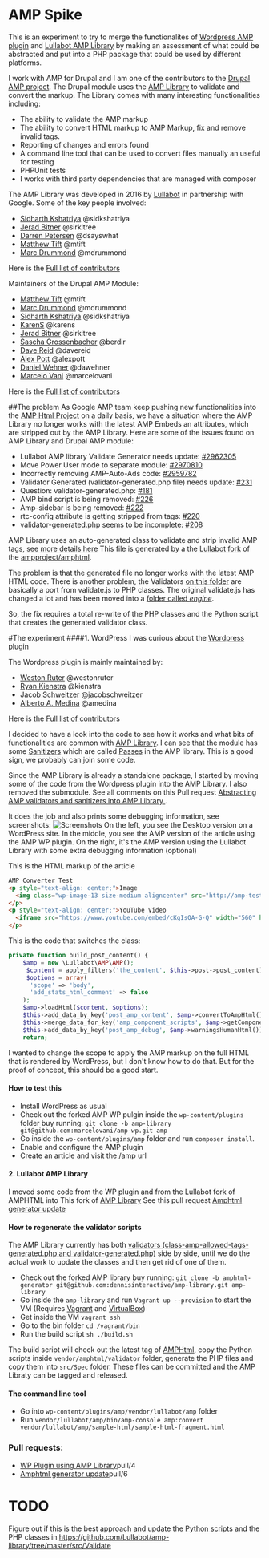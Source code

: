 # AMP Spike

This is an experiment to try to merge the functionalites of
[Wordpress AMP plugin][1] and [Lullabot AMP Library][2] by making an assessment
of what could be abstracted and put into a PHP package that could be used by
different platforms.

I work with AMP for Drupal and I am one of the contributors to the [Drupal AMP project][3].
The Drupal module uses the [AMP Library][2] to validate and convert the markup.
The Library comes with many interesting functionalities including:
- The ability to validate the AMP markup
- The ability to convert HTML markup to AMP Markup, fix and remove invalid tags.
- Reporting of changes and errors found
- A command line tool that can be used to convert files manually an useful for testing
- PHPUnit tests
- I works with third party dependencies that are managed with composer

The AMP Library was developed in 2016 by [Lullabot][4] in partnership with Google.
Some of the key people involved:
- [Sidharth Kshatriya][5] @sidkshatriya
- [Jerad Bitner][6] @sirkitree 
- [Darren Petersen][7] @dsayswhat 
- [Matthew Tift][8] @mtift 
- [Marc Drummond][9] @mdrummond 

Here is the [Full list of contributors](https://github.com/Lullabot/amp-library/graphs/contributors)

Maintainers of the Drupal AMP Module:
- [Matthew Tift][8] @mtift 
- [Marc Drummond][9] @mdrummond
- [Sidharth Kshatriya][5] @sidkshatriya
- [KarenS][11] @karens
- [Jerad Bitner][6] @sirkitree 
- [Sascha Grossenbacher][12] @berdir 
- [Dave Reid][13] @davereid 
- [Alex Pott][14] @alexpott 
- [Daniel Wehner][15] @dawehner 
- [Marcelo Vani][16] @marcelovani 

[1]: https://wordpress.org/plugins/amp
[2]: https://github.com/Lullabot/amp-library
[3]: https://www.drupal.org/project/amp
[4]: https://www.lullabot.com/our-work/accelerated-mobile-pages
[5]: https://github.com/sidkshatriya
[6]: https://github.com/sirkitree
[7]: https://github.com/dsayswhat
[8]: https://github.com/mtift
[9]: https://github.com/mdrummond
[11]: https://github.com/karens
[12]: https://github.com/berdir
[13]: https://github.com/davereid
[14]: https://github.com/alexpott
[15]: https://github.com/dawehner
[16]: https://github.com/marcelovani

Here is the [Full list of contributors](https://www.drupal.org/node/2582081/committers)

##The problem
As Google AMP team keep pushing new functionalities into the [AMP Html Project][20]
on a daily basis, we have a situation where the AMP Library no longer works with
the latest AMP Embeds an attributes, which are stripped out by the AMP Library.
Here are some of the issues found on AMP Library and Drupal AMP module:

- Lullabot AMP library Validate Generator needs update: [#2962305](https://www.drupal.org/project/amp/issues/2962305)
- Move Power User mode to separate module: [#2970810](https://www.drupal.org/project/amp/issues/2970810)
- Incorrectly removing AMP-Auto-Ads code: [#2959782](https://www.drupal.org/project/amp/issues/2959782)
- Validator Generated (validator-generated.php file) needs update: [#231](https://github.com/Lullabot/amp-library/issues/231)
- Question: validator-generated.php: [#181](https://github.com/Lullabot/amp-library/issues/181)
- AMP bind script is being removed: [#226](https://github.com/Lullabot/amp-library/issues/226)
- Amp-sidebar is being removed: [#222](https://github.com/Lullabot/amp-library/issues/222)
- rtc-config attribute is getting stripped from <amp-ad> tags: [#220](https://github.com/Lullabot/amp-library/issues/220)
- validator-generated.php seems to be incomplete: [#208](https://github.com/Lullabot/amp-library/issues/208)

AMP Library uses an auto-generated class to validate and strip invalid AMP tags,
[see more details here](https://github.com/Lullabot/amp-library/tree/master/src/Spec)
This file is generated by a the [Lullabot fork](https://github.com/Lullabot/amphtml)
of the [ampproject/amphtml][20].

The problem is that the generated file no longer works with the latest AMP HTML code.
There is another problem, the Validators [on this folder](https://github.com/Lullabot/amp-library/tree/master/src/Validate) 
are basically a port from validate.js to PHP classes. The original validate.js
has changed a lot and has been moved into a [folder called *engine*](https://github.com/ampproject/amphtml/tree/master/validator/engine).

[20]: https://github.com/ampproject/amphtml

So, the fix requires a total re-write of the PHP classes and the Python script
that creates the generated validator class.
 
#The experiment
####1. WordPress
I was curious about the [Wordpress plugin][40]

The Wordpress plugin is mainly maintained by:

- [Weston Ruter][31] @westonruter 
- [Ryan Kienstra][32] @kienstra 
- [Jacob Schweitzer][33] @jacobschweitzer 
- [Alberto A. Medina][34] @amedina

[31]: https://github.com/westonruter
[32]: https://github.com/kienstra
[33]: https://github.com/jacobschweitzer
[34]: https://github.com/amedina
[40]: https://github.com/ampproject/amp-wp

Here is the [Full list of contributors](https://github.com/ampproject/amp-wp/graphs/contributors)


I decided to have a look into the code to see how it works and what bits of
functionalities are common with [AMP Library][2].
I can see that the module has some [Sanitizers](https://github.com/ampproject/amp-wp/tree/develop/includes/sanitizers)
which are called [Passes](https://github.com/Lullabot/amp-library/tree/master/src/Pass) in the AMP library.
This is a good sign, we probably can join some code.

Since the AMP Library is already a standalone package, I started by moving some
of the code from the Wordpress plugin into the AMP Library. I also removed the
submodule. See all comments on this Pull request [Abstracting AMP validators and sanitizers into AMP Library ][50].

It does the job and also prints some debugging information, see screenshots:
 ![Screenshots](https://github.com/dennisinteractive/amp-library/raw/amp-spike/AMP%20Spike/Screenshots.jpg)
On the left, you see the Desktop version on a WordPress site.
In the middle, you see the AMP version of the article using the AMP WP plugin.
On the right, it's the AMP version using the Lullabot Library with some extra
debugging information (optional)

This is the HTML markup of the article
```html
AMP Converter Test
<p style="text-align: center;">Image
  <img class="wp-image-13 size-medium aligncenter" src="http://amp-test.dd:8083/sites/amp-test.dd/wp-content/uploads/2018/12/amplifier-300x198.jpg" alt="" width="300" height="198" />
</p>
<p style="text-align: center;">YouTube Video
  <iframe src="https://www.youtube.com/embed/cKgIsOA-G-Q" width="560" height="315" frameborder="0" allowfullscreen="allowfullscreen"></iframe>
</p>
```

This is the code that switches the class:
```php
private function build_post_content() {
    $amp = new \Lullabot\AMP\AMP();
     $content = apply_filters('the_content', $this->post->post_content);
     $options = array(
      'scope' => 'body',
      'add_stats_html_comment' => false
    );
    $amp->loadHtml($content, $options);
    $this->add_data_by_key('post_amp_content', $amp->convertToAmpHtml());
    $this->merge_data_for_key('amp_component_scripts', $amp->getComponentJs());
    $this->add_data_by_key('post_amp_debug', $amp->warningsHumanHtml());
    return;
```
I wanted to change the scope to apply the AMP markup on the full HTML that is
rendered by WordPress, but I don't know how to do that. But for the proof of
concept, this should be a good start.

#### How to test this
- Install WordPress as usual
- Check out the forked AMP WP pulgin inside the `wp-content/plugins`
  folder buy running: `git clone -b amp-library git@github.com:marcelovani/amp-wp.git amp` 
- Go inside the `wp-content/plugins/amp` folder and run `composer install`.
- Enable and configure the AMP plugin
- Create an article and visit the /amp url


#### 2. Lullabot AMP Library
I moved some code from the WP plugin and from the Lullabot fork of AMPHTML into
This fork of [AMP Library](https://github.com/dennisinteractive/amp-library/tree/amphtml-generator)
See this pull request [Amphtml generator update][51]

#### How to regenerate the validator scripts
The AMP Library currently has both [validators (class-amp-allowed-tags-generated.php and validator-generated.php)][57] 
side by side, until we do the actual work to update the classes and then get rid of one of them.
- Check out the forked AMP library buy running: `git clone -b amphtml-generator git@github.com:dennisinteractive/amp-library.git amp-library` 
- Go inside the `amp-library` and run `Vagrant up --provision` to start the VM (Requires [Vagrant][55] and [VirtualBox][56]) 
- Get inside the VM `vagrant ssh`
- Go to the bin folder `cd /vagrant/bin`
- Run the build script `sh ./build.sh`

The build script will check out the latest tag of [AMPHtml][20], copy the Python
scripts inside `vendor/amphtml/validator` folder, generate the PHP files and copy
them into `src/Spec` folder.
These files can be committed and the AMP Libraty can be tagged and released.

#### The command line tool
- Go into `wp-content/plugins/amp/vendor/lullabot/amp` folder
- Run `vendor/lullabot/amp/bin/amp-console amp:convert vendor/lullabot/amp/sample-html/sample-html-fragment.html`

### Pull requests:

- [WP Plugin using AMP Library][50]pull/4
- [Amphtml generator update][51]pull/6


[50]: https://github.com/marcelovani/amp-wp/pull/4
[51]: https://github.com/dennisinteractive/amp-library/pull/6
[55]: https://www.vagrantup.com/
[56]: https://www.virtualbox.org/wiki/Downloads
[57]: https://github.com/dennisinteractive/amp-library/tree/amphtml-generator/src/Spec

# TODO
Figure out if this is the best approach and update the [Python scripts](https://github.com/dennisinteractive/amp-library/tree/amphtml-generator/bin)
and the PHP classes in <https://github.com/Lullabot/amp-library/tree/master/src/Validate>
